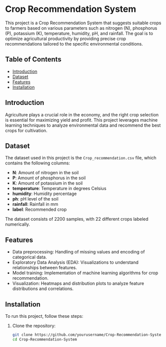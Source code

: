 # Crop Recommendation System

This project is a Crop Recommendation System that suggests suitable crops to farmers based on various parameters such as nitrogen (N), phosphorus (P), potassium (K), temperature, humidity, pH, and rainfall. The goal is to optimize agricultural productivity by providing precise crop recommendations tailored to the specific environmental conditions.

## Table of Contents

- [Introduction](#introduction)
- [Dataset](#dataset)
- [Features](#features)
- [Installation](#installation)


## Introduction

Agriculture plays a crucial role in the economy, and the right crop selection is essential for maximizing yield and profit. This project leverages machine learning techniques to analyze environmental data and recommend the best crops for cultivation.

## Dataset

The dataset used in this project is the `Crop_recommendation.csv` file, which contains the following columns:

- **N**: Amount of nitrogen in the soil
- **P**: Amount of phosphorus in the soil
- **K**: Amount of potassium in the soil
- **temperature**: Temperature in degrees Celsius
- **humidity**: Humidity percentage
- **ph**: pH level of the soil
- **rainfall**: Rainfall in mm
- **label**: Recommended crop

The dataset consists of 2200 samples, with 22 different crops labeled numerically.

## Features

- Data preprocessing: Handling of missing values and encoding of categorical data.
- Exploratory Data Analysis (EDA): Visualizations to understand relationships between features.
- Model training: Implementation of machine learning algorithms for crop recommendation.
- Visualization: Heatmaps and distribution plots to analyze feature distributions and correlations.

## Installation

To run this project, follow these steps:

1. Clone the repository:
   ```bash
   git clone https://github.com/yourusername/Crop-Recommendation-System.git
   cd Crop-Recommendation-System
